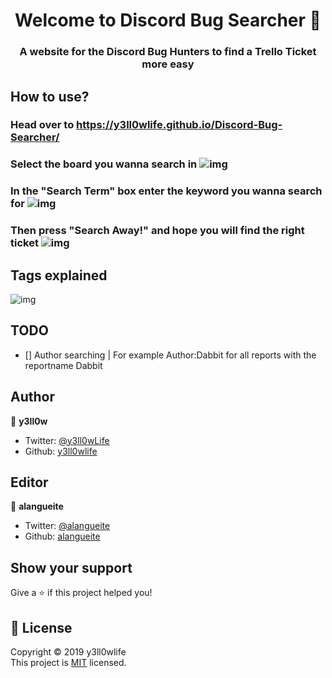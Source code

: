 <h1 align="center">Welcome to Discord Bug Searcher 👋</h1>
<p>
</p>

<h3 align="center">A website for the Discord Bug Hunters to find a Trello Ticket more easy</h6>

## How to use?

### Head over to https://y3ll0wlife.github.io/Discord-Bug-Searcher/

### Select the board you wanna search in ![img](https://cdn.discordapp.com/attachments/590953351508656130/673600318805901342/unknown.png)

### In the "Search Term" box enter the keyword you wanna search for ![img](https://cdn.discordapp.com/attachments/590953351508656130/673600551761608735/unknown.png)

### Then press "Search Away!" and hope you will find the right ticket ![img](https://cdn.discordapp.com/attachments/590953351508656130/673600622498414650/unknown.png)

## Tags explained

![img](https://cdn.discordapp.com/attachments/590953351508656130/673607114262052874/unknown.png)

## TODO
- [] Author searching | For example Author:Dabbit for all reports with the reportname Dabbit

## Author

👤 **y3ll0w**

- Twitter: [@y3ll0wLife](https://twitter.com/y3ll0wLife)
- Github: [y3ll0wlife](https://github.com/y3ll0wlife)

## Editor

👤 **alangueite**

- Twitter: [@alangueite](https://twitter.com/alangueite)
- Github: [alangueite](https://github.com/alangueite)

## Show your support

Give a ⭐️ if this project helped you!

## 📝 License

Copyright © 2019 y3ll0wlife  
This project is [MIT](https://github.com/y3ll0wlife/Discord-Bug-Searcher/blob/master/LICENSE) licensed.
